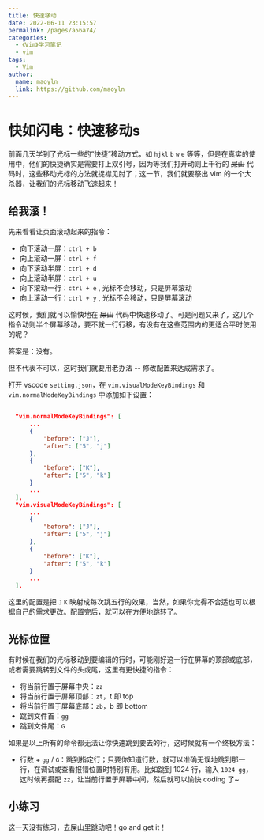 ```yaml
---
title: 快速移动
date: 2022-06-11 23:15:57
permalink: /pages/a56a74/
categories:
  - 《Vim》学习笔记
  - vim
tags:
  - Vim
author:
  name: maoyln
  link: https://github.com/maoyln
---
```

# 快如闪电：快速移动s

前面几天学到了光标一些的“快捷”移动方式，如 `hjkl` `b` `w` `e` 等等，但是在真实的使用中，他们的快捷确实是需要打上双引号，因为等我们打开动则上千行的 ~~屎山~~ 代码时，这些移动光标的方法就捉襟见肘了；这一节，我们就要祭出 vim 的一个大杀器，让我们的光标移动飞速起来！

## 给我滚！

  先来看看让页面滚动起来的指令：
  
  - 向下滚动一屏：`ctrl + b`
  - 向上滚动一屏：`ctrl + f`
  - 向下滚动半屏：`ctrl + d`
  - 向上滚动半屏：`ctrl + u`
  - 向下滚动一行：`ctrl + e` , 光标不会移动，只是屏幕滚动
  - 向上滚动一行：`ctrl + y` , 光标不会移动，只是屏幕滚动

  这时候，我们就可以愉快地在 ~~屎山~~ 代码中快速移动了。可是问题又来了，这几个指令动则半个屏幕移动，要不就一行行移，有没有在这些范围内的更适合平时使用的呢？

  答案是：没有。

  但不代表不可以，这时我们就要用老办法 -- 修改配置来达成需求了。

  打开 vscode `setting.json`，在 `vim.visualModeKeyBindings` 和 `vim.normalModeKeyBindings` 中添加如下设置：

  ```json

    "vim.normalModeKeyBindings": [
        ...
        {
            "before": ["J"],
            "after": ["5", "j"]
        },
        {
            "before": ["K"],
            "after": ["5", "k"]
        }
        ...
    ],
    "vim.visualModeKeyBindings": [
        ...
        {
            "before": ["J"],
            "after": ["5", "j"]
        },
        {
            "before": ["K"],
            "after": ["5", "k"]
        }
        ...
    ],
  ``` 

  这里的配置是把 `J` `K` 映射成每次跳五行的效果，当然，如果你觉得不合适也可以根据自己的需求更改。配置完后，就可以在方便地跳转了。

  ## 光标位置

  有时候在我们的光标移动到要编辑的行时，可能刚好这一行在屏幕的顶部或底部，或者需要跳转到文件的头或尾，这里有更快捷的指令：

  - 将当前行置于屏幕中央：`zz`
  - 将当前行置于屏幕顶部：`zt`，t 即 top
  - 将当前行置于屏幕底部：`zb`，b 即 bottom
  - 跳到文件首：`gg`
  - 跳到文件尾：`G`

  如果是以上所有的命令都无法让你快速跳到要去的行，这时候就有一个终极方法：

  - 行数 + `gg` / `G`：跳到指定行；只要你知道行数，就可以准确无误地跳到那一行，在调试或查看报错位置时特别有用。比如跳到 1024 行，输入 `1024 gg`，这时候再搭配 `zz`，让当前行置于屏幕中间，然后就可以愉快 coding 了~

  ## 小练习

  这一天没有练习，去屎山里跳动吧！go and get it！